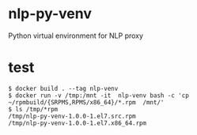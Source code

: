 # nlp-py-venv
Python virtual environment for NLP proxy

# test

    $ docker build . --tag nlp-venv
    $ docker run -v /tmp:/mnt -it  nlp-venv bash -c 'cp ~/rpmbuild/{SRPMS,RPMS/x86_64}/*.rpm  /mnt/'
    $ ls /tmp/*rpm
    /tmp/nlp-py-venv-1.0.0-1.el7.src.rpm
    /tmp/nlp-py-venv-1.0.0-1.el7.x86_64.rpm
